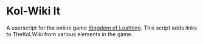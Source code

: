 Kol-Wiki It
===========

A userscript for the online game [Kingdom of Loathing](http://kingdomofloathing.com/).
This script adds links to TheKoLWiki from various elements in the game.
